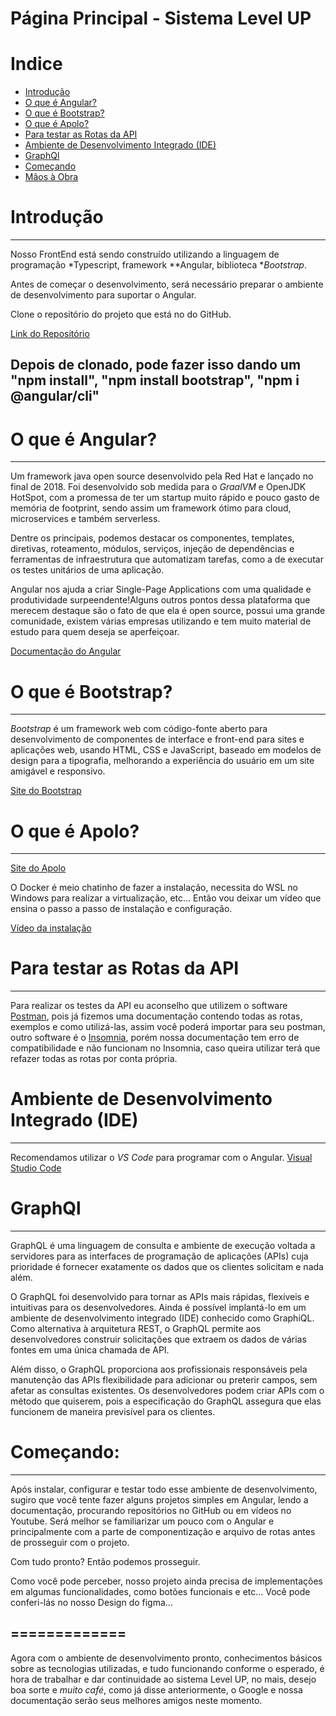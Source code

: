 # Página Principal - Sistema Level UP

# Indice

* [Introdução](#introdução)
* [O que é Angular?](#o-que-é-angular)
* [O que é Bootstrap?](#o-que-é-bootstrap)
* [O que é Apolo?](#o-que-é-apolo)
* [Para testar as Rotas da API](#para-testar-as-rotas-da-api)
* [Ambiente de Desenvolvimento Integrado (IDE)](#ambiente-de-desenvolvimento-integrado-ide)
* [GraphQl](#graphql)
* [Começando](#começando)
* [Mãos à Obra](#mãos-à-obra)

Introdução
=============
----
Nosso FrontEnd está sendo construído utilizando a linguagem de programação *Typescript, framework **Angular, biblioteca **Bootstrap*.

Antes de começar o desenvolvimento, será necessário preparar o ambiente de desenvolvimento para suportar o Angular.

Clone o repositório do projeto que está no do GitHub.

[Link do Repositório](https://github.com/kamiszzz/projeto-levelup-principal)


Depois de clonado, pode fazer isso dando um "npm install", "npm install bootstrap", "npm i @angular/cli"
-----

O que é Angular?
=============
----
Um framework java open source desenvolvido pela Red Hat e lançado no final de 2018. Foi desenvolvido sob medida para o *GraalVM* e OpenJDK HotSpot, com a promessa de ter um startup muito rápido e pouco gasto de memória de footprint, sendo assim um framework ótimo para cloud, microservices e também serverless.

Dentre os principais, podemos destacar os componentes, templates, diretivas, roteamento, módulos, serviços, injeção de dependências e ferramentas de infraestrutura que automatizam tarefas, como a de executar os testes unitários de uma aplicação.

Angular nos ajuda a criar Single-Page Applications com uma qualidade e produtividade surpeendente!Alguns outros pontos dessa plataforma que merecem destaque são o fato de que ela é open source, possui uma grande comunidade, existem várias empresas utilizando e tem muito material de estudo para quem deseja se aperfeiçoar.

[Documentação do Angular](https://angular.io/docs)

O que é Bootstrap?
=============
----

*Bootstrap* é um framework web com código-fonte aberto para desenvolvimento de componentes de interface e front-end para sites e aplicações web, usando HTML, CSS e JavaScript, baseado em modelos de design para a tipografia, melhorando a experiência do usuário em um site amigável e responsivo.

[Site do Bootstrap](https://getbootstrap.com.br)

O que é Apolo?
=============
----


[Site do Apolo](hhttps://www.apollographql.com)

O Docker é meio chatinho de fazer a instalação, necessita do WSL no Windows para realizar a virtualização, etc... Então vou deixar um vídeo que ensina o passo a passo de instalação e configuração.

[Vídeo da instalação](https://www.youtube.com/watch?v=sYsIoWtS5LY)

Para testar as Rotas da API
=============
----
Para realizar os testes da API eu aconselho que utilizem o software [Postman](https://www.postman.com), pois já fizemos uma documentação contendo todas as rotas, exemplos e como utilizá-las, assim você poderá importar para seu postman, outro software é o [Insomnia](https://insomnia.rest/download), porém nossa documentação tem erro de compatibilidade e não funcionam no Insomnia, caso queira utilizar terá que refazer todas as rotas por conta própria.

Ambiente de Desenvolvimento Integrado (IDE)
=============
----
Recomendamos utilizar o *VS Code* para programar com o Angular.
[Visual Studio Code](https://code.visualstudio.com/download)

GraphQl
=============
----
GraphQL é uma linguagem de consulta e ambiente de execução voltada a servidores para as interfaces de programação de aplicações (APIs) cuja prioridade é fornecer exatamente os dados que os clientes solicitam e nada além.

O GraphQL foi desenvolvido para tornar as APIs mais rápidas, flexíveis e intuitivas para os desenvolvedores. Ainda é possível implantá-lo em um ambiente de desenvolvimento integrado (IDE) conhecido como GraphiQL. Como alternativa à arquitetura REST, o GraphQL permite aos desenvolvedores construir solicitações que extraem os dados de várias fontes em uma única chamada de API.

Além disso, o GraphQL proporciona aos profissionais responsáveis pela manutenção das APIs flexibilidade para adicionar ou preterir campos, sem afetar as consultas existentes. Os desenvolvedores podem criar APIs com o método que quiserem, pois a especificação do GraphQL assegura que elas funcionem de maneira previsível para os clientes.




Começando:
=============
----
Após instalar, configurar e testar todo esse ambiente de desenvolvimento, sugiro que você tente fazer alguns projetos simples em Angular, lendo a documentação, procurando repositórios no GitHub ou em vídeos no Youtube. Será melhor se familiarizar um pouco com o Angular e principalmente com a parte de componentização e arquivo de rotas antes de prosseguir com o projeto.

Com tudo pronto? Então podemos prosseguir.

Como você pode perceber, nosso projeto ainda precisa de implementações  em algumas funcionalidades, como botões funcionais e etc... Você pode conferi-lás no nosso Design do figma...

=============
----
Agora com o ambiente de desenvolvimento pronto, conhecimentos básicos sobre as tecnologias utilizadas, e tudo funcionando conforme o esperado, é hora de trabalhar e dar continuidade ao sistema Level UP, no mais, desejo boa sorte e *muito café*, como já disse anteriormente, o Google e nossa documentação serão seus melhores amigos neste momento.

